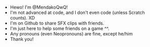- Hewo! I'm @MendakoQwQ!
- I'm not advanced at code, and I don't even code (unless Scratch counts). XD
- I'm on Github to share SFX clips with friends.
- I'm just here to help some friends on a game ^^.
- Any pronouns (even Neopronouns) are fine, except he/him
- Thank you!
